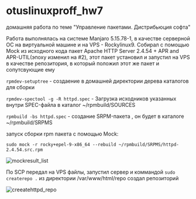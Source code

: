 # otuslinuxproff_hw7
домашняя работа по теме "Управление пакетами. Дистрибьюция софта"

Работа выполнялась на системе Manjaro 5.15.78-1, в качестве серверной ОС на виртуальной машине и на VPS - Rockylinux9.
Собирал с помощью Mock из исходного кода пакет Apache HTTP Server 2.4.54 + APR and APR-UTIL(эпоху изменил на #2),
этот пакет установил и запустил на VPS в качестве репозитория, в который положил этот же пакет и сопутсвующие ему

``` rpmdev-setuptree ```  - создаение в домашней директории дерева каталогов для сборки

``` rpmdev-spectool -g -R httpd.spec ```  - Загрузка исходников указанных внутри SPEC-файла  в каталог ~/rpmbuild/SOURCES

``` rpmbuild -bs httpd.spec ``` - создание SRPM-пакета , он будет в каталоге ~/rpmbuild/SRPMS

запуск сборки rpm пакета с помощью Mock:

``` sudo mock -r rocky+epel-9-x86_64 --rebuild ~/rpmbuild/SRPMS/httpd-2.4.54.src.rpm ``` 

![mockresult_list](https://user-images.githubusercontent.com/59445051/206169925-9ef08e37-ddfe-4ad3-ad47-f905d9ab4651.png)


По SCP передал на VPS файлы, запустил сервер и коммандой ``` sudo createrepo . ``` из директории /var/www/html/repo создал репозиторий 

![creeatehttpd_repo](https://user-images.githubusercontent.com/59445051/206175145-27265d00-5ba9-4b03-977f-d915c135a045.png)
